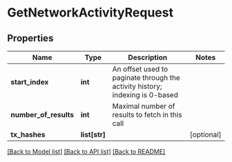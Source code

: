 # GetNetworkActivityRequest

## Properties
Name | Type | Description | Notes
------------ | ------------- | ------------- | -------------
**start_index** | **int** | An offset used to paginate through the activity history; indexing is 0-based | 
**number_of_results** | **int** | Maximal number of results to fetch in this call | 
**tx_hashes** | **list[str]** |  | [optional] 

[[Back to Model list]](../README.md#documentation-for-models) [[Back to API list]](../README.md#documentation-for-api-endpoints) [[Back to README]](../README.md)


